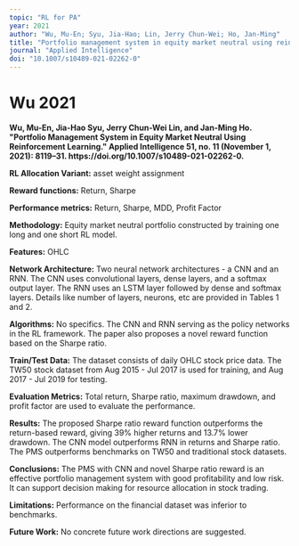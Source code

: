 ```yaml
---
topic: "RL for PA"
year: 2021
author: "Wu, Mu-En; Syu, Jia-Hao; Lin, Jerry Chun-Wei; Ho, Jan-Ming"
title: "Portfolio management system in equity market neutral using reinforcement learning"
journal: "Applied Intelligence"
doi: "10.1007/s10489-021-02262-0"
---
```


# Wu 2021

<strong>
Wu, Mu-En, Jia-Hao Syu, Jerry Chun-Wei Lin, and Jan-Ming Ho. "Portfolio Management System in Equity Market Neutral Using Reinforcement Learning." Applied Intelligence 51, no. 11 (November 1, 2021): 8119–31. https://doi.org/10.1007/s10489-021-02262-0.
</strong>

**RL Allocation Variant:** asset weight assignment

**Reward functions:** Return, Sharpe

**Performance metrics:** Return, Sharpe, MDD, Profit Factor

**Methodology:** Equity market neutral portfolio constructed by training one long and one short RL model.

**Features:** OHLC

**Network Architecture:** Two neural network architectures - a CNN and an RNN. The CNN uses convolutional layers, dense layers, and a softmax output layer. The RNN uses an LSTM layer followed by dense and softmax layers. Details like number of layers, neurons, etc are provided in Tables 1 and 2.    

**Algorithms:** No specifics. The CNN and RNN serving as the policy networks in the RL framework. The paper also proposes a novel reward function based on the Sharpe ratio.

**Train/Test Data:** The dataset consists of daily OHLC stock price data. The TW50 stock dataset from Aug 2015 - Jul 2017 is used for training, and Aug 2017 - Jul 2019 for testing.

**Evaluation Metrics:** Total return, Sharpe ratio, maximum drawdown, and profit factor are used to evaluate the performance.

**Results:** The proposed Sharpe ratio reward function outperforms the return-based reward, giving 39% higher returns and 13.7% lower drawdown. The CNN model outperforms RNN in returns and Sharpe ratio. The PMS outperforms benchmarks on TW50 and traditional stock datasets.

**Conclusions:** The PMS with CNN and novel Sharpe ratio reward is an effective portfolio management system with good profitability and low risk. It can support decision making for resource allocation in stock trading.

**Limitations:** Performance on the financial dataset was inferior to benchmarks.

**Future Work:** No concrete future work directions are suggested.


